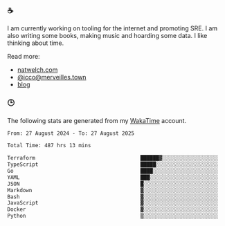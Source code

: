 ### ☕

I am currently working on tooling for the internet and promoting SRE. I am also writing some books, making music and hoarding some data. I like thinking about time.

Read more:

 - [natwelch.com](https://natwelch.com)
 - [@icco@merveilles.town](https://merveilles.town/@icco)
 - [blog](https://writing.natwelch.com)

### 🕒

The following stats are generated from my [WakaTime](https://wakatime.com/@icco) account.

<!--START_SECTION:waka-->

```txt
From: 27 August 2024 - To: 27 August 2025

Total Time: 487 hrs 13 mins

Terraform                                  ██████▓░░░░░░░░░░░░░░░░░░   26.58 %
TypeScript                                 █████░░░░░░░░░░░░░░░░░░░░   19.89 %
Go                                         ████░░░░░░░░░░░░░░░░░░░░░   15.53 %
YAML                                       ███░░░░░░░░░░░░░░░░░░░░░░   11.57 %
JSON                                       █░░░░░░░░░░░░░░░░░░░░░░░░   04.25 %
Markdown                                   ▓░░░░░░░░░░░░░░░░░░░░░░░░   03.03 %
Bash                                       ▓░░░░░░░░░░░░░░░░░░░░░░░░   02.81 %
JavaScript                                 ▓░░░░░░░░░░░░░░░░░░░░░░░░   02.18 %
Docker                                     ▓░░░░░░░░░░░░░░░░░░░░░░░░   02.09 %
Python                                     ▒░░░░░░░░░░░░░░░░░░░░░░░░   01.65 %
```

<!--END_SECTION:waka-->
